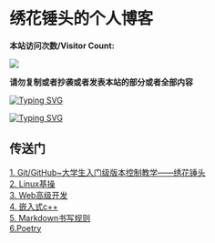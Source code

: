 # 绣花锤头的个人博客  
     
**本站访问次数/Visitor Count:**

<a href="https://count.getloli.com/"><img src="https://count.getloli.com/get/@:2356360027"></a>

**请勿复制或者抄袭或者发表本站的部分或者全部内容**


[![Typing SVG](https://readme-typing-svg.herokuapp.com?color=%2336BCF7&center=true&vCenter=true&width=600&lines=Hi+there+👋,+I+am+2356360027;+Welcome+to+My+Space!;In+this+little+blogosphere;I+will+share+with+you+my+personal+understanding+of+what+I+have+learned;I+hope+this+place+will+bring+you+knowledge+and+pleasure+and+let+us+explore+together+)](https://github.com/2356360027/2356360027.github.io)

[![Typing SVG](https://readme-typing-svg.herokuapp.com?color=%2336BCF7&center=true&vCenter=true&width=600&lines=你+好+👋,+我+是+绣+花+锤+头+;+欢+迎+来+到+我+的+博+客+!;+在+这+个+小+小+的+博+客+世+界+里+;我+将+与+您+分+享+我+对+我+所+学+知+识+的+个+人+理+解;+希+望+这+个+地+方+能+够+为+您+带+来+知+识+和+愉+悦+;让+我+们+一+同+学+习+吧+！)](https://github.com/2356360027/2356360027.github.io)


        
## 传送门  
[1. Git/GitHub~大学生入门级版本控制教学——绣花锤头](Git.md)  
[2. Linux基操](Linux.md)   
[3. Web高级开发](Web.md)  
[4. 嵌入式c++](Linux_gpp.md)  
[5. Markdown书写规则](Markdown.md)  
[6.Poetry](poetry.md)



